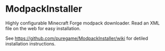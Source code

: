 ModpackInstaller
================

Highly configurable Minecraft Forge modpack downloader. Read an XML file on the web for easy installation.


See https://github.com/puregame/ModpackInstaller/wiki for detiled installation instructions.
